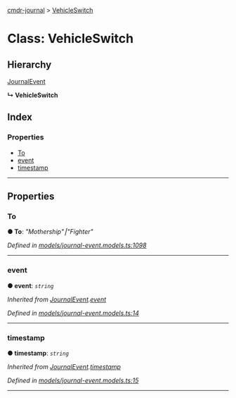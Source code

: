 [cmdr-journal](../README.md) > [VehicleSwitch](../classes/vehicleswitch.md)



# Class: VehicleSwitch

## Hierarchy


 [JournalEvent](journalevent.md)

**↳ VehicleSwitch**







## Index

### Properties

* [To](vehicleswitch.md#to)
* [event](vehicleswitch.md#event)
* [timestamp](vehicleswitch.md#timestamp)



---
## Properties
<a id="to"></a>

###  To

**●  To**:  *"Mothership"⎮"Fighter"* 

*Defined in [models/journal-event.models.ts:1098](https://github.com/chrisbruford/cmdr-journal/blob/5b08b7d/src/models/journal-event.models.ts#L1098)*





___

<a id="event"></a>

###  event

**●  event**:  *`string`* 

*Inherited from [JournalEvent](journalevent.md).[event](journalevent.md#event)*

*Defined in [models/journal-event.models.ts:14](https://github.com/chrisbruford/cmdr-journal/blob/5b08b7d/src/models/journal-event.models.ts#L14)*





___

<a id="timestamp"></a>

###  timestamp

**●  timestamp**:  *`string`* 

*Inherited from [JournalEvent](journalevent.md).[timestamp](journalevent.md#timestamp)*

*Defined in [models/journal-event.models.ts:15](https://github.com/chrisbruford/cmdr-journal/blob/5b08b7d/src/models/journal-event.models.ts#L15)*





___


